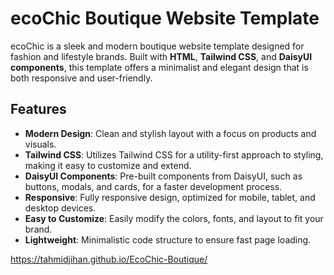 # ecoChic Boutique Website Template

ecoChic is a sleek and modern boutique website template designed for fashion and lifestyle brands. Built with **HTML**, **Tailwind CSS**, and **DaisyUI components**, this template offers a minimalist and elegant design that is both responsive and user-friendly.

## Features

- **Modern Design**: Clean and stylish layout with a focus on products and visuals.
- **Tailwind CSS**: Utilizes Tailwind CSS for a utility-first approach to styling, making it easy to customize and extend.
- **DaisyUI Components**: Pre-built components from DaisyUI, such as buttons, modals, and cards, for a faster development process.
- **Responsive**: Fully responsive design, optimized for mobile, tablet, and desktop devices.
- **Easy to Customize**: Easily modify the colors, fonts, and layout to fit your brand.
- **Lightweight**: Minimalistic code structure to ensure fast page loading.

https://tahmidjihan.github.io/EcoChic-Boutique/
